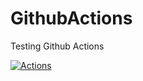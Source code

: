 # GithubActions
Testing Github Actions

[![Actions](https://github.com/CodingAero/GithubActions/actions/workflows/gh_actions.yml/badge.svg)](https://github.com/CodingAero/GithubActions/actions/workflows/gh_actions.yml)


